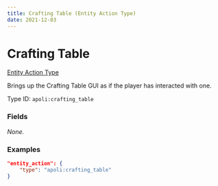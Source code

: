 ```yaml
---
title: Crafting Table (Entity Action Type)
date: 2021-12-03
---
```


# Crafting Table

[Entity Action Type](../entity_action_types.md)

Brings up the Crafting Table GUI as if the player has interacted with one.

Type ID: `apoli:crafting_table`

### Fields

_None._

### Examples

```json
"entity_action": {
    "type": "apoli:crafting_table"
}
```
